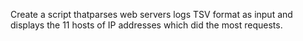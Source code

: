 Create a script thatparses web servers logs TSV format as input and displays the 11 hosts of IP addresses which did the most requests. 

